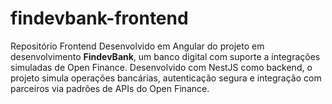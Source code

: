 # findevbank-frontend
Repositório Frontend Desenvolvido em Angular do projeto em desenvolvimento  **FindevBank**, um banco digital com suporte a integrações simuladas de Open Finance. Desenvolvido com NestJS como backend, o projeto simula operações bancárias, autenticação segura e integração com parceiros via padrões de APIs do Open Finance.
